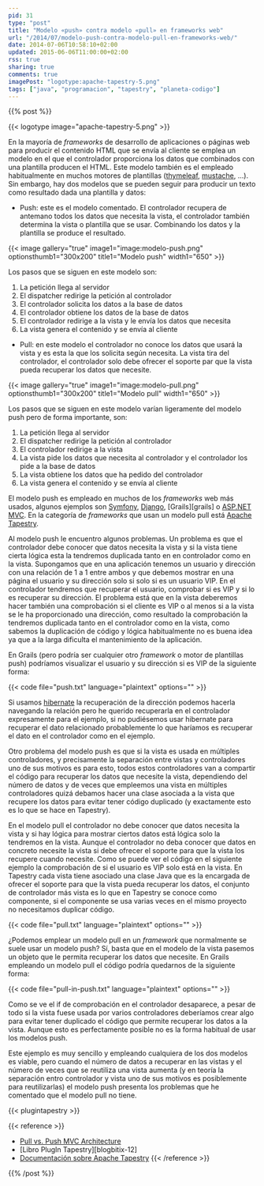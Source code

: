 ```yaml
---
pid: 31
type: "post"
title: "Modelo «push» contra modelo «pull» en frameworks web"
url: "/2014/07/modelo-push-contra-modelo-pull-en-frameworks-web/"
date: 2014-07-06T10:58:10+02:00
updated: 2015-06-06T11:00:00+02:00
rss: true
sharing: true
comments: true
imagePost: "logotype:apache-tapestry-5.png"
tags: ["java", "programacion", "tapestry", "planeta-codigo"]
---
```


{{% post %}}

{{< logotype image="apache-tapestry-5.png" >}}

En la mayoría de _frameworks_ de desarrollo de aplicaciones o páginas web para producir el contenido HTML que se envía al cliente se emplea un modelo en el que el controlador proporciona los datos que combinados con una plantilla producen el HTML. Este modelo también es el empleado habitualmente en muchos motores de plantillas ([thymeleaf](http://www.thymeleaf.org/), [mustache](http://mustache.github.io/), ...). Sin embargo, hay dos modelos que se pueden seguir para producir un texto como resultado dada una plantilla y datos:

* Push: este es el modelo comentado. El controlador recupera de antemano todos los datos que necesita la vista, el controlador también determina la vista o plantilla que se usar. Combinando los datos y la plantilla se produce el resultado.

{{< image
    gallery="true"
    image1="image:modelo-push.png" optionsthumb1="300x200" title1="Modelo push" width1="650" >}}

Los pasos que se siguen en este modelo son:

<ol>
<li>La petición llega al servidor</li>
<li>El dispatcher redirige la petición al controlador</li>
<li>El controlador solicita los datos a la base de datos</li>
<li>El controlador obtiene los datos de la base de datos</li>
<li>El controlador redirige a la vista y le envía los datos que necesita</li>
<li>La vista genera el contenido y se envía al cliente</li>
</ol>

* Pull: en este modelo el controlador no conoce los datos que usará la vista y es esta la que los solicita según necesita. La vista tira del controlador, el controlador solo debe ofrecer el soporte par que la vista pueda recuperar los datos que necesite.

{{< image
    gallery="true"
    image1="image:modelo-pull.png" optionsthumb1="300x200" title1="Modelo pull" width1="650" >}}

Los pasos que se siguen en este modelo varían ligeramente del modelo push pero de forma importante, son:

<ol>
<li>La petición llega al servidor</li>
<li>El dispatcher redirige la petición al controlador</li>
<li>El controlador redirige a la vista</li>
<li>La vista pide los datos que necesita al controlador y el controlador los pide a la base de datos</li>
<li>La vista obtiene los datos que ha pedido del controlador</li>
<li>La vista genera el contenido y se envía al cliente</li>
</ol>

El modelo push es empleado en muchos de los _frameworks_ web más usados, algunos ejemplos son [Symfony](http://symfony.com/), [Django](https://www.djangoproject.com/), [Grails][grails] o [ASP.NET MVC](http://www.asp.net/mvc). En la categoría de _frameworks_ que usan un modelo pull está [Apache Tapestry](http://tapestry.apache.org/).

Al modelo push le encuentro algunos problemas. Un problema es que el controlador debe conocer que datos necesita la vista y si la vista tiene cierta lógica esta la tendremos duplicada tanto en en controlador como en la vista. Supongamos que en una aplicación tenemos un usuario y dirección con una relación de 1 a 1 entre ambos y que debemos mostrar en una página el usuario y su dirección solo si solo si es un usuario VIP. En el controlador tendremos que recuperar el usuario, comprobar si es VIP y si lo es recuperar su dirección. El problema está que en la vista deberemos hacer también una comprobación si el cliente es VIP o al menos si a la vista se le ha proporcionado una dirección, como resultado la comprobación la tendremos duplicada tanto en el controlador como en la vista, como sabemos la duplicación de código y lógica habitualmente no es buena idea ya que a la larga dificulta el mantenimiento de la aplicación.

En Grails (pero podría ser cualquier otro _framework_ o motor de plantillas push) podríamos visualizar el usuario y su dirección si es VIP de la siguiente forma:

{{< code file="push.txt" language="plaintext" options="" >}}

Si usamos [hibernate](http://hibernate.org/) la recuperación de la dirección podemos hacerla navegando la relación pero he querido recuperarla en el controlador expresamente para el ejemplo, si no pudiésemos usar hibernate para recuperar el dato relacionado probablemente lo que haríamos es recuperar el dato en el controlador como en el ejemplo.

Otro problema del modelo push es que si la vista es usada en múltiples controladores, y precisamente la separación entre vistas y controladores uno de sus motivos es para esto, todos estos controladores van a compartir el código para recuperar los datos que necesite la vista, dependiendo del número de datos y de veces que empleemos una vista en múltiples controladores quizá debamos hacer una clase asociada a la vista que recupere los datos para evitar tener código duplicado (y exactamente esto es lo que se hace en Tapestry).

En el modelo pull el controlador no debe conocer que datos necesita la vista y si hay lógica para mostrar ciertos datos está lógica solo la tendremos en la vista. Aunque el controlador no deba conocer que datos en concreto necesite la vista si debe ofrecer el soporte para que la vista los recupere cuando necesite. Como se puede ver el código en el siguiente ejemplo la comprobación de si el usuario es VIP solo está en la vista. En Tapestry cada vista tiene asociado una clase Java que es la encargada de ofrecer el soporte para que la vista pueda recuperar los datos, el conjunto de controlador más vista es lo que en Tapestry se conoce como componente, si el componente se usa varias veces en el mismo proyecto no necesitamos duplicar código.

{{< code file="pull.txt" language="plaintext" options="" >}}

¿Podemos emplear un modelo pull en un _framework_ que normalmente se suele usar un modelo push? Sí, basta que en el modelo de la vista pasemos un objeto que le permita recuperar los datos que necesite. En Grails empleando un modelo pull el código podría quedarnos de la siguiente forma:

{{< code file="pull-in-push.txt" language="plaintext" options="" >}}

Como se ve el if de comprobación en el controlador desaparece, a pesar de todo si la vista fuese usada por varios controladores deberíamos crear algo para evitar tener duplicado el código que permite recuperar los datos a la vista. Aunque esto es perfectamente posible no es la forma habitual de usar los modelos push.

Este ejemplo es muy sencillo y empleando cualquiera de los dos modelos es viable, pero cuando el número de datos a recuperar en las vistas y el número de veces que se reutiliza una vista aumenta (y en teoría la separación entro controlador y vista uno de sus motivos es posiblemente para reutilizarlas) el modelo push presenta los problemas que he comentado que el modelo pull no tiene.

{{< plugintapestry >}}

{{< reference >}}
* [Pull vs. Push MVC Architecture](http://www.guyrutenberg.com/2008/04/26/pull-vs-push-mvc-architecture/)
* [Libro PlugIn Tapestry][blogbitix-12]
* [Documentación sobre Apache Tapestry](https://elblogdepicodev.blogspot.com.es/2010/05/documentacion-sobre-apache-tapestry.html)
{{< /reference >}}

{{% /post %}}
